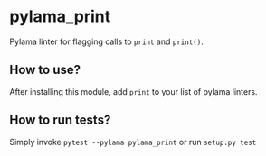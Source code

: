# pylama_print
Pylama linter for flagging calls to `print` and `print()`.

## How to use?
After installing this module, add `print` to your list of pylama linters.

## How to run tests?
Simply invoke `pytest --pylama pylama_print` or run `setup.py test`
